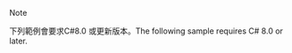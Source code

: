 > [!NOTE]
> <span data-ttu-id="ab96b-101">下列範例會要求C#8.0 或更新版本。</span><span class="sxs-lookup"><span data-stu-id="ab96b-101">The following sample requires C# 8.0 or later.</span></span>
